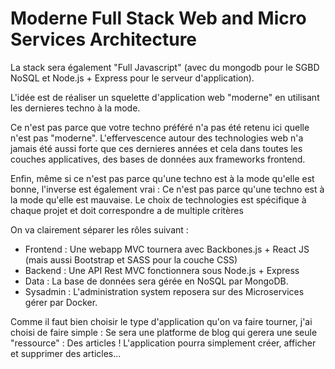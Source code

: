 # Moderne Full Stack Web and Micro Services Architecture

La stack sera également "Full Javascript" (avec du mongodb pour le SGBD NoSQL et Node.js + Express pour le serveur d'application).

L'idée est de réaliser un squelette d'application web "moderne" en utilisant les dernieres techno à la mode.

Ce n'est pas parce que votre techno préféré n'a pas été retenu ici quelle n'est pas "moderne". L'effervescence autour des technologies web n'a jamais été aussi forte que ces dernieres années et cela dans toutes les couches applicatives, des bases de données aux frameworks frontend.

Enfin, même si ce n'est pas parce qu'une techno est à la mode qu'elle est bonne, l'inverse est également vrai : Ce n'est pas parce qu'une techno est à la mode qu'elle est mauvaise. Le choix de technologies est spécifique à chaque projet et doit correspondre a de multiple critères

On va clairement séparer les rôles suivant :

* Frontend : Une webapp MVC tournera avec Backbones.js + React JS (mais aussi Bootstrap et SASS pour la couche CSS)
* Backend : Une API Rest MVC fonctionnera sous Node.js + Express
* Data : La base de données sera gérée en NoSQL par MongoDB.
* Sysadmin : L'administration system reposera sur des Microservices gérer par Docker.

Comme il faut bien choisir le type d'application qu'on va faire tourner, j'ai choisi de faire simple : Se sera une platforme de blog qui gerera une seule "ressource" : Des articles ! L'application pourra simplement créer, afficher et supprimer des articles...
